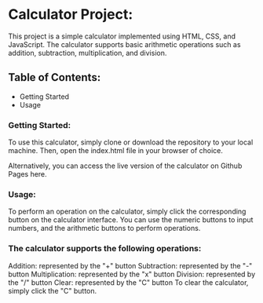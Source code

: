 # Calculator Project: 

This project is a simple calculator implemented using HTML, CSS, and JavaScript. The calculator supports basic arithmetic operations such as addition, subtraction, multiplication, and division.

## Table of Contents:

- Getting Started
- Usage


### Getting Started:
To use this calculator, simply clone or download the repository to your local machine. Then, open the index.html file in your browser of choice.

Alternatively, you can access the live version of the calculator on Github Pages here.

### Usage: 
To perform an operation on the calculator, simply click the corresponding button on the calculator interface. You can use the numeric buttons to input numbers, and the arithmetic buttons to perform operations.

### The calculator supports the following operations:

Addition: represented by the "+" button
Subtraction: represented by the "-" button
Multiplication: represented by the "x" button
Division: represented by the "/" button
Clear: represented by the "C" button
To clear the calculator, simply click the "C" button.


